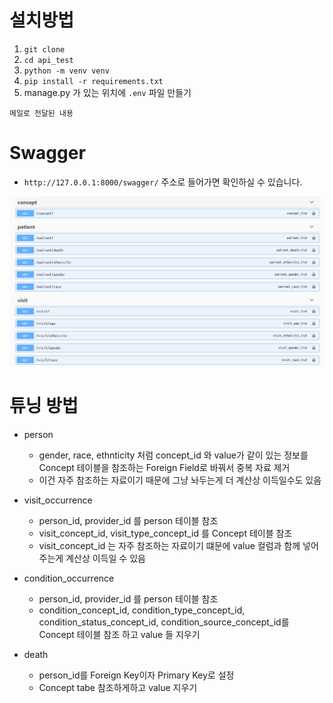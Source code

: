 # 설치방법

1. `git clone`
2. `cd api_test`
3. `python -m venv venv`
4. `pip install -r requirements.txt`
5. manage.py 가 있는 위치에 `.env` 파일 만들기

```
메일로 전달된 내용 
```



# Swagger

- `http://127.0.0.1:8000/swagger/` 주소로 들어가면 확인하실 수 있습니다.

![image-20210704231211205](README.assets/image-20210704231211205.png)



# 튜닝 방법

- person

  - gender, race, ethnticity 처럼 concept_id 와 value가 같이 있는 정보를 Concept 테이블을 참조하는 Foreign Field로 바꿔서 중복 자료 제거
  - 이건 자주 참조하는 자료이기 때문에 그냥 놔두는게 더 계산상 이득일수도 있음

- visit_occurrence

  - person_id, provider_id 를 person 테이블 참조
  - visit_concept_id, visit_type_concept_id 를 Concept 테이블 참조
  - visit_concept_id 는 자주 참조하는 자료이기 떄문에 value 컬럼과 함께 넣어주는게 계산상 이득일 수 있음

- condition_occurrence

  - person_id, provider_id 를 person 테이블 참조
  - condition_concept_id, condition_type_concept_id, condition_status_concept_id, condition_source_concept_id를 Concept 테이블 참조 하고 value 들 지우기

- death

  - person_id를 Foreign Key이자 Primary Key로 설정
  - Concept tabe 참조하게하고 value 지우기

  

